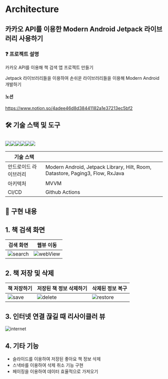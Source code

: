 # Architecture


## 카카오 API를 이용한 Modern Android Jetpack 라이브러리 사용하기

### :question: 프로젝트 설명

카카오 API를 이용해 책 검색 앱 프로젝트 만들기

Jetpack 라이브러리들을 이용하여 손쉬운 라이브러리들을 이용해 Modern Android 개발하기

#### 노션
https://www.notion.so/4adee46d8d38441182a1e37213ec5bf2

## 🛠 기술 스택 및 도구

## <img src="https://img.shields.io/badge/android-34A853?style=for-the-badge&logo=android&logoColor=white"><img src="https://img.shields.io/badge/androidstudio-3DDC84?style=for-the-badge&logo=androidstudio&logoColor=white"><img src="https://img.shields.io/badge/kotlin-7F52FF?style=for-the-badge&logo=kotlin&logoColor=white"><img src="https://img.shields.io/badge/githubactions-2088FF?style=for-the-badge&logo=githubactions&logoColor=white"><img src="https://img.shields.io/badge/github-181717?style=for-the-badge&logo=github&logoColor=white"><img src="https://img.shields.io/badge/Kakao-FFCD00?style=for-the-badge&logo=Kakao&logoColor=white">

| 기술 스택             |                                                              |
| --------------------- | ------------------------------------------------------------ |
| 안드로이드 라이브러리 | Modern Android, Jetpack Library, Hilt, Room, Datastore, Paging3, Flow, RxJava |
| 아키텍처              | MVVM                                                         |
| CI/CD                 | Github Actions                                               |



## :pushpin: 구현 내용

## 1. 책 검색 화면

| 검색 화면 | 웹뷰 이동 |
| --------- | --------- |
|     ![search](https://github.com/Yoon-Chan/Architecture/assets/56026214/5f5ff633-3cc0-4dc3-be63-b68f426b9d92)|     ![webView](https://github.com/Yoon-Chan/Architecture/assets/56026214/7d326114-04e8-46b7-af88-c12728e4f4a2)|



## 2. 책 저장 및 삭제

| 책 저장하기 | 저장된 책 정보 삭제하기 | 삭제된 정보 복구 |
| ----------- | ----------------------- | ---------------- |
|      ![save](https://github.com/Yoon-Chan/Architecture/assets/56026214/ad7e2e25-6474-4343-b893-44f9a4ec6f5c) |       ![delete](https://github.com/Yoon-Chan/Architecture/assets/56026214/bd1fd74a-01eb-404d-9518-0c69ec9129ae)     |        ![restore](https://github.com/Yoon-Chan/Architecture/assets/56026214/94655ca6-c2c9-4d36-a072-c445bd4dd3e1) |



## 3. 인터넷 연결 끊길 때 리사이클러 뷰

![internet](https://github.com/Yoon-Chan/Architecture/assets/56026214/8eaaacbf-cf4f-4eef-8c43-29f191674959)

## 4. 기타 기능
+ 슬라이드를 이용하여 저장된 좋아요 책 정보 삭제
+ 스낵바를 이용하여 삭제 취소 기능 구현
+ 페이징을 이용하여 데이터 효율적으로 가져오기
